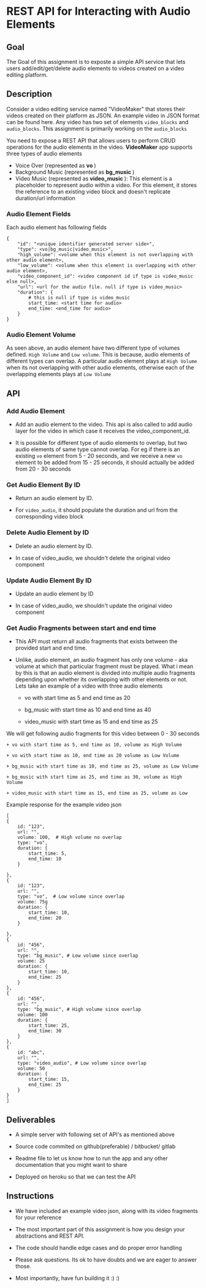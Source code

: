 # REST API for Interacting with Audio Elements

## Goal
The Goal of this assignment is to exposte a simple API service that lets users add/edit/get/delete audio elements to videos created on a video editing platform.


## Description

Consider a video editing service named "VideoMaker" that stores their videos created on their platform as JSON. An example video in JSON format can be found here. Any video has two set of elements `video_blocks` and `audio_blocks`. This assignment is primarily working on the `audio_blocks`

You need to expose a REST API that allows users to perform CRUD operations for the audio elements in the video. <b>VideoMaker</b> app supports three types of audio
elements

+ Voice Over  (represented as <b> vo </b>)
+ Background Music (represented as <b> bg_music </b>)
+ Video Music (represented as <b> video_music </b>): This element is a placeholder to represent audio within a video. For this element, it stores the reference to an existing video block and doesn't replicate duration/url information

### Audio Element Fields

Each audio element has following fields


	{
		"id": "<unique identifier generated server side>",
		"type": <vo|bg_music|video_music>",
		"high_volume": <volume when this element is not overlapping with other audio element>,
		"low_volume": <volume when this element is overlapping with other audio element>,
		"video_component_id": <video component id if type is video_music else null>,
		"url": <url for the audio file. null if type is video_music>
		"duration": {
			# this is null if type is video_music
			start_time: <start time for audio>
			end_time: <end_time for audio>
		}
	}


### Audio Element Volume

As seen above, an audio element have two different type of volumes defined. `High Volume` and `Low volume`. This is because, audio elements of different types can overlap. A particular audio element plays at `High Volume` when its not overlapping with other audio elements, otherwise each of the overlapping elements plays at `Low Volume`


## API

### Add Audio Element

+ Add an audio element to the video. This api is also called to add audio layer for the video in which case it receives the video_component_id.

+ It is possible for different type of audio elements to overlap, but two audio elements of same type cannot overlap. For eg if there is an existing `vo` element from 5 - 20 seconds, and we receive a new `vo` element to be added from 15 - 25 seconds, it should actually be added from 20 - 30 seconds

### Get Audio Element By ID

+ Return an audio element by ID.

+ For `video_audio`, it should populate the duration and url from the corresponding video block

### Delete Audio Element by ID

+ Delete an audio element by ID.

+ In case of video_audio, we shouldn't delete the original video component

### Update Audio Element By ID

+ Update an audio element by ID

+ In case of video_audio, we shouldn't update the original video component


### Get Audio Fragments between start and end time

+ This API must return all audio fragments that exists between the provided start and end time.

+ Unlike, audio element, an audio fragment has only one volume - aka volume at which that particular fragment must be played. What i mean by this is that an audio element is divided into multiple audio fragments depending upon whether its overlapping with other elements or not. Lets take an example of a video with three audio elements

	
	+ vo with start time as 5 and end time as 20
	
	+ bg_music with start time as 10 and end time as 40

	+ video_music with start time as 15 and end time as 25
	
We will get following audio fragments for this video between 0 - 30 seconds

	+ vo with start time as 5, end time as 10, volume as High Volume

	+ vo with start time as 10, end time as 20 volume as Low Volume

	+ bg_music with start time as 10, end time as 25, volume as Low Volume

	+ bg_music with start time as 25, end time as 30, volume as High Volume

	+ video_music with start time as 15, end time as 25, volume as Low


Example response for the example video json


	[
    {
        id: "123",
        url: "",
        volume: 100,  # High volume no overlap
        type: "vo",
        duration: {
            start_time: 5,
            end_time: 10
        }

    },
    {
        id: "123",
        url: "",
        type: "vo",  # Low volume since overlap
        volume: 75g
        duration: {
            start_time: 10,
            end_time: 20
        }

    },
    {
        id: "456",
        url: "",
        type: "bg_music", # Low volume since overlap
        volume: 25
        duration: {
            start_time: 10,
            end_time: 25
        }
    },
    {
        id: "456",
        url: "",
        type: "bg_music", # High volume since overlap
        volume: 100
        duration: {
            start_time: 25,
            end_time: 30
        }
    },
    {
        id: "abc",
        url: "",
        type: "video_audio", # Low volume since overlap
        volume: 50
        duration: {
            start_time: 15,
            end_time: 25
        }
    }
    ]



## Deliverables

- A simple server with following set of API's as mentioned above

- Source code commited on github(preferable) / bitbucket/ gitlab

- Readme file to let us know how to run the app and any other documentation that you might want to share

- Deployed on heroku so that we can test the API

## Instructions

- We have included an example video json, along with its video fragments for your reference

- The most important part of this assignment is how you design your abstractions and REST API.

- The code should handle edge cases and do proper error handling

- Please ask questions. Its ok to have doubts and we are eager to answer those.

- Most importantly, have fun building it :) :)
